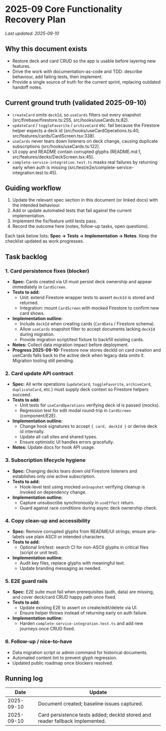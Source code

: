 # 2025-09 Core Functionality Recovery Plan

_Last updated: 2025-09-10_

## Why this document exists
- Restore deck and card CRUD so the app is usable before layering new features.
- Drive the work with documentation-as-code and TDD: describe behaviour, add failing tests, then implement.
- Provide a single source of truth for the current sprint, replacing outdated handoff notes.

## Current ground truth (validated 2025-09-10)
- `createCard` omits `deckId`, so `useCards` filters out every snapshot (src/firebase/firestore.ts:255, src/hooks/useCards.ts:82).
- `updateCard` / `toggleFavorite` / `archiveCard` etc. fail because the Firestore helper expects a deck id (src/hooks/useCardOperations.ts:40, src/features/cards/CardScreen.tsx:338).
- `useCards` never tears down listeners on deck change, causing duplicate subscriptions (src/hooks/useCards.ts:122).
- UI copy and README contain corrupted glyphs (README.md:1, src/features/decks/DeckScreen.tsx:45).
- `complete-service-integration.test.ts` masks real failures by returning early when auth is missing (src/test/e2e/complete-service-integration.test.ts:45).

## Guiding workflow
1. Update the relevant spec section in this document (or linked docs) with the intended behaviour.
2. Add or update automated tests that fail against the current implementation.
3. Implement the fix/feature until tests pass.
4. Record the outcome here (notes, follow-up tasks, open questions).

Each task below lists: **Spec -> Tests -> Implementation -> Notes**. Keep the checklist updated as work progresses.

## Task backlog

### 1. Card persistence fixes (blocker)
- **Spec:** Cards created via UI must persist deck ownership and appear immediately in `CardScreen`.
- **Tests to add:**
  - Unit: extend Firestore wrapper tests to assert `deckId` is stored and returned.
  - Integration: mount `CardScreen` with mocked Firestore to confirm new card shows.
- **Implementation outline:**
  - Include `deckId` when creating cards (`CardData` / Firestore schema).
  - Allow `useCards` snapshot filter to accept documents lacking `deckId` during migration.
  - Provide migration script/test fixture to backfill existing cards.
- **Notes:** Collect data migration impact before deployment.
- **Progress 2025-09-10:** Firestore now stores deckId on card creation and useCards falls back to the active deck when legacy data omits it. Migration tooling still pending.

### 2. Card update API contract
- **Spec:** All write operations (`updateCard`, `toggleFavorite`, `archiveCard`, `duplicateCard`, etc.) must supply deck context so Firestore helpers succeed.
- **Tests to add:**
  - Unit tests for `useCardOperations` verifying deck id is passed (mocks).
  - Regression test for edit modal round-trip in `CardScreen` (component/E2E).
- **Implementation outline:**
  - Change hook signatures to accept `{ card, deckId }` or derive deck id internally.
  - Update all call sites and shared types.
  - Ensure optimistic UI handles errors gracefully.
- **Notes:** Update docs for hook API usage.

### 3. Subscription lifecycle hygiene
- **Spec:** Changing decks tears down old Firestore listeners and establishes only one active subscription.
- **Tests to add:**
  - Hook-level test using mocked `onSnapshot` verifying cleanup is invoked on dependency change.
- **Implementation outline:**
  - Capture unsubscribe synchronously in `useEffect` return.
  - Guard against race conditions during async deck ownership check.

### 4. Copy clean-up and accessibility
- **Spec:** Remove corrupted glyphs from README/UI strings; ensure aria-labels use plain ASCII or intended characters.
- **Tests to add:**
  - Optional lint/test: search CI for non-ASCII glyphs in critical files (script or unit test).
- **Implementation outline:**
  - Audit key files, replace glyphs with meaningful text.
  - Update branding messaging as needed.

### 5. E2E guard rails
- **Spec:** E2E suite must fail when prerequisites (auth, data) are missing, and cover deck/card CRUD happy path once fixed.
- **Tests to add:**
  - Update existing E2E to assert on create/edit/delete via UI.
  - Ensure helper throws instead of returning early on auth failure.
- **Implementation outline:**
  - Harden `complete-service-integration.test.ts` and add new journeys once CRUD fixed.

### 6. Follow-up / nice-to-have
- Data migration script or admin command for historical documents.
- Automated content lint to prevent glyph regression.
- Updated public roadmap once blockers resolved.

## Running log
| Date | Update |
|------|--------|
| 2025-09-10 | Document created; baseline issues captured. |
| 2025-09-10 | Card persistence tests added; deckId stored and reader fallback implemented. |

